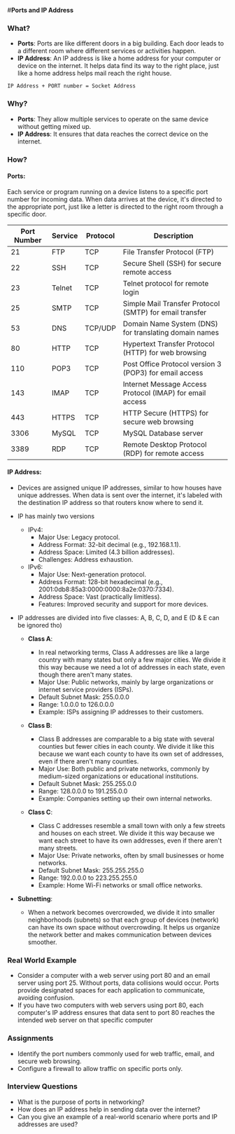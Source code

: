 #**Ports and IP Address**

### **What?**
-   **Ports**: Ports are like different doors in a big building. Each door leads to a different room where different services or activities happen.
-   **IP Address**: An IP address is like a home address for your computer or device on the internet. It helps data find its way to the right place, just like a home address helps mail reach the right house.

```
IP Address + PORT number = Socket Address
```

### **Why?**
-   **Ports**: They allow multiple services to operate on the same device without getting mixed up.
-   **IP Address**: It ensures that data reaches the correct device on the internet.

### **How?**

#### **Ports**: 
Each service or program running on a device listens to a specific port number for incoming data. When data arrives at the device, it's directed to the appropriate port, just like a letter is directed to the right room through a specific door.

| Port Number | Service | Protocol | Description |
| --- | --- | --- | --- |
| 21 | FTP | TCP | File Transfer Protocol (FTP) |
| 22 | SSH | TCP | Secure Shell (SSH) for secure remote access |
| 23 | Telnet | TCP | Telnet protocol for remote login |
| 25 | SMTP | TCP | Simple Mail Transfer Protocol (SMTP) for email transfer |
| 53 | DNS | TCP/UDP | Domain Name System (DNS) for translating domain names |
| 80 | HTTP | TCP | Hypertext Transfer Protocol (HTTP) for web browsing |
| 110 | POP3 | TCP | Post Office Protocol version 3 (POP3) for email access |
| 143 | IMAP | TCP | Internet Message Access Protocol (IMAP) for email access |
| 443 | HTTPS | TCP | HTTP Secure (HTTPS) for secure web browsing |
| 3306 | MySQL | TCP | MySQL Database server |
| 3389 | RDP | TCP | Remote Desktop Protocol (RDP) for remote access |

#### **IP Address**: 
- Devices are assigned unique IP addresses, similar to how houses have unique addresses. When data is sent over the internet, it's labeled with the destination IP address so that routers know where to send it.
- IP has mainly two versions 
    -   IPv4:
        -   Major Use: Legacy protocol.
        -   Address Format: 32-bit decimal (e.g., 192.168.1.1).
        -   Address Space: Limited (4.3 billion addresses).
        -   Challenges: Address exhaustion.
    -   IPv6:
        -   Major Use: Next-generation protocol.
        -   Address Format: 128-bit hexadecimal (e.g., 2001:0db8:85a3:0000:0000:8a2e:0370:7334).
        -   Address Space: Vast (practically limitless).
        -   Features: Improved security and support for more devices.
    
- IP addresses are divided into five classes: A, B, C, D, and E (D & E can be ignored tho)

    -   **Class A**:
        - In real networking terms, Class A addresses are like a large country with many states but only a few major cities. We divide it this way because we need a lot of addresses in each state, even though there aren't many states.
        - Major Use: Public networks, mainly by large organizations or internet service providers (ISPs).
        - Default Subnet Mask: 255.0.0.0
        - Range: 1.0.0.0 to 126.0.0.0
        - Example: ISPs assigning IP addresses to their customers.
    
    -   **Class B**:
        - Class B addresses are comparable to a big state with several counties but fewer cities in each county. We divide it like this because we want each county to have its own set of addresses, even if there aren't many counties.
        - Major Use: Both public and private networks, commonly by medium-sized organizations or educational institutions.
        - Default Subnet Mask: 255.255.0.0
        - Range: 128.0.0.0 to 191.255.0.0
        - Example: Companies setting up their own internal networks.
   
    -   **Class C**:
        - Class C addresses resemble a small town with only a few streets and houses on each street. We divide it this way because we want each street to have its own addresses, even if there aren't many streets.
        - Major Use: Private networks, often by small businesses or home networks.
        - Default Subnet Mask: 255.255.255.0
        - Range: 192.0.0.0 to 223.255.255.0
        - Example: Home Wi-Fi networks or small office networks.
   
-   **Subnetting**:
    -   When a network becomes overcrowded, we divide it into smaller neighborhoods (subnets) so that each group of devices (network) can have its own space without overcrowding. It helps us organize the network better and makes communication between devices smoother.



### **Real World Example**
-   Consider a computer with a web server using port 80 and an email server using port 25. Without ports, data collisions would occur. Ports provide designated spaces for each application to communicate, avoiding confusion.
-   If you have two computers with web servers using port 80, each computer's IP address ensures that data sent to port 80 reaches the intended web server on that specific computer

### **Assignments**
-   Identify the port numbers commonly used for web traffic, email, and secure web browsing.
-   Configure a firewall to allow traffic on specific ports only.

### **Interview Questions**
-   What is the purpose of ports in networking?
-   How does an IP address help in sending data over the internet?
-   Can you give an example of a real-world scenario where ports and IP addresses are used?